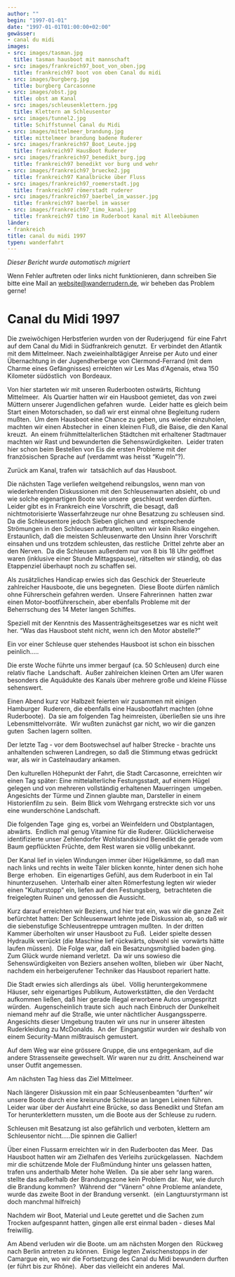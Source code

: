 ```yaml
---
author: ""
begin: "1997-01-01"
date: "1997-01-01T01:00:00+02:00"
gewässer:
- canal du midi
images:
- src: images/tasman.jpg
  title: tasman hausboot mit mannschaft
- src: images/frankreich97_boot_von_oben.jpg
  title: frankreich97 boot von oben Canal du midi
- src: images/burgberg.jpg
  title: burgberg Carcasonne
- src: images/obst.jpg
  title: obst am Kanal
- src: images/schleusenklettern.jpg
  title: Klettern am Schleusentor
- src: images/tunnel2.jpg
  title: Schiffstunnel Canal du Midi
- src: images/mittelmeer_brandung.jpg
  title: mittelmeer brandung badene Ruderer
- src: images/frankreich97_Boot_Leute.jpg
  title: frankreich97 HausBoot Ruderer
- src: images/frankreich97_benedikt_burg.jpg
  title: frankreich97 benedikt vor burg und wehr
- src: images/frankreich97_bruecke2.jpg
  title: frankreich97 Kanalbrücke über Fluss
- src: images/frankreich97_roemerstadt.jpg
  title: frankreich97 römerstadt ruderer
- src: images/frankreich97_baerbel_im_wasser.jpg
  title: frankreich97 baerbel im wasser
- src: images/frankreich97_timo_kanal.jpg
  title: frankreich97 timo im Ruderboot kanal mit Alleebäumen
länder:
- frankreich
title: canal du midi 1997
typen: wanderfahrt
---
```



*Dieser Bericht wurde automatisch migriert*

Wenn Fehler auftreten oder links nicht funktionieren, dann schreiben Sie bitte eine Mail an website@wanderrudern.de, wir beheben das Problem gerne!



# Canal du Midi 1997


Die zweiwöchigen Herbstferien wurden von der Ruderjugend  für eine Fahrt auf dem Canal du Midi in Südfrankreich genutzt.  Er verbindet den Atlantik mit dem Mittelmeer. Nach zweieinhalbtägiger Anreise per Auto und einer Übernachtung in der Jugendherberge von Clermond-Ferrand (mit dem Charme eines Gefängnisses) erreichten wir Les Mas d'Agenais, etwa 150 Kilometer südöstlich  von Bordeaux.

Von hier starteten wir mit unseren Ruderbooten ostwärts, Richtung Mittelmeer.  Als Quartier hatten wir ein Hausboot gemietet, das von zwei Müttern unserer Jugendlichen gefahren  wurde.  Leider hatte es gleich beim Start einen Motorschaden, so daß wir erst einmal ohne Begleitung rudern mußten.  Um dem Hausboot eine Chance zu geben, uns wieder einzuholen, machten wir einen Abstecher in  einen kleinen Fluß, die Baise, die den Kanal kreuzt.  An einem frühmittelalterlichen Städtchen mit erhaltener Stadtmauer machten wir Rast und bewunderten die Sehenswürdigkeiten.  Leider traten hier schon beim Bestellen von Eis die ersten Probleme mit der französischen Sprache auf (verdammt was heisst “Kugeln”?).

Zurück am Kanal, trafen wir  tatsächlich auf das Hausboot.

Die nächsten Tage verliefen weitgehend reibungslos, wenn man von wiederkehrenden Diskussionen mit den Schleusenwarten absieht, ob und wie solche eigenartigen Boote wie unsere  geschleust werden dürften.  Leider gibt es in Frankreich eine Vorschrift, die besagt, daß nichtmotorisierte Wasserfahrzeuge nur ohne Besatzung zu schleusen sind.  Da die Schleusentore jedoch Sieben glichen und  entsprechende Strömungen in den Schleusen auftraten, wollten wir kein Risiko eingehen.  Erstaunlich, daß die meisten Schleusenwarte den Unsinn ihrer Vorschrift einsahen und uns trotzdem schleusten, das restliche  Drittel zehrte aber an den Nerven.  Da die Schleusen außerdem nur von 8 bis 18 Uhr geöffnet waren (inklusive einer Stunde Mittagspause), rätselten wir ständig, ob das Etappenziel überhaupt noch zu schaffen sei.

Als zusätzliches Handicap erwies sich das Geschick der Steuerleute zahlreicher Hausboote, die uns begegneten.  Diese Boote dürfen nämlich ohne Führerschein gefahren werden.  Unsere Fahrerinnen  hatten zwar einen Motor-bootführerschein, aber ebenfalls Probleme mit der Beherrschung des 14 Meter langen Schiffes.

Speziell mit der Kenntnis des Massenträgheitsgesetzes war es nicht weit her. “Was das Hausboot steht nicht, wenn ich den Motor abstelle?”

Ein vor einer Schleuse quer stehendes Hausboot ist schon ein bisschen peinlich.....

Die erste Woche führte uns immer bergauf (ca. 50 Schleusen) durch eine relativ flache  Landschaft.  Außer zahlreichen kleinen Orten am Ufer waren besonders die Aquädukte des Kanals über mehrere große und kleine Flüsse sehenswert.

Einen Abend kurz vor Halbzeit feierten wir zusammen mit einigen Hamburger  Ruderern, die ebenfalls eine Hausbootfahrt machten (ohne Ruderboote).  Da sie am folgenden Tag heimreisten, überließen sie uns ihre Lebensmittelvorräte.  Wir wußten zunächst gar nicht, wo wir die ganzen guten  Sachen lagern sollten.

Der letzte Tag - vor dem Bootswechsel auf halber Strecke - brachte uns anhaltenden schweren Landregen, so daß die Stimmung etwas gedrückt war, als wir in Castelnaudary ankamen.

Den kulturellen Höhepunkt der Fahrt, die Stadt Carcasonne, erreichten wir einen Tag später: Eine mittelalterliche Festungsstadt, auf einem Hügel gelegen und von mehreren vollständig erhaltenen Mauerringen  umgeben.  Angesichts der Türme und Zinnen glaubte man, Darsteller in einem Historienfilm zu sein.  Beim Blick vom Wehrgang erstreckte sich vor uns eine wunderschöne Landschaft.

Die folgenden Tage  ging es, vorbei an Weinfeldern und Obstplantagen, abwärts.  Endlich mal genug Vitamine für die Ruderer. Glücklicherweise identifizierte unser Zehlendorfer Wohlstandskind Benedikt die gerade vom Baum gepflückten Früchte, dem Rest waren sie völlig unbekannt.

Der Kanal lief in vielen Windungen immer über Hügelkämme, so daß man nach links und rechts in weite Täler blicken konnte, hinter denen sich hohe Berge  erhoben.  Ein eigenartiges Gefühl, aus dem Ruderboot in ein Tal hinunterzusehen.  Unterhalb einer alten Römerfestung legten wir wieder einen "Kulturstopp" ein, liefen auf den Festungsberg,  betrachteten die freigelegten Ruinen und genossen die Aussicht.

Kurz darauf erreichten wir Beziers, und hier trat ein, was wir die ganze Zeit befürchtet hatten: Der Schleusenwart lehnte jede Diskussion ab,  so daß wir die siebenstufige Schleusentreppe umtragen mußten.  In der dritten Kammer überholten wir unser Hausboot zu Fuß.  Leider spielte dessen Hydraulik verrückt (die Maschine lief rückwärts, obwohl sie  vorwärts hätte laufen müssen).  Die Folge war, daß ein Besatzungsmitglied baden ging.  Zum Glück wurde niemand verletzt.  Da wir uns sowieso die Sehenswürdigkeiten von Beziers ansehen wollten, blieben wir  über Nacht, nachdem ein herbeigerufener Techniker das Hausboot repariert hatte.

Die Stadt erwies sich allerdings als  übel.  Völlig heruntergekommene Häuser, sehr eigenartiges Publikum, Autowerkstätten, die den Verdacht aufkommen ließen, daß hier gerade illegal erworbene Autos umgespritzt würden.  Augenscheinlich traute sich  auch nach Einbruch der Dunkelheit niemand mehr auf die Straße, wie unter nächtlicher Ausgangssperre.  Angesichts dieser Umgebung trauten wir uns nur in unserer ältesten Ruderkleidung zu McDonalds.  An der  Eingangstür wurden wir deshalb von einem Security-Mann mißtrauisch gemustert.

Auf dem Weg war eine grössere Gruppe, die uns entgegenkam, auf die andere Strassenseite gewechselt. Wir waren nur zu dritt. Anscheinend war unser Outfit angemessen.

Am nächsten Tag hiess das Ziel Mittelmeer.

Nach längerer Diskussion mit ein paar Schleusenbeamten “durften” wir unsere Boote durch eine kreisrunde Schleuse an langen Leinen führen. Leider war über der Ausfahrt eine Brücke, so dass Benedikt und Stefan am Tor herunterklettern mussten, um die Boote aus der Schleuse zu rudern.

Schleusen mit Besatzung ist also gefährlich und verboten, klettern am Schleusentor nicht.....Die spinnen die Gallier!

Über einen Flussarm erreichten wir in den Ruderbooten das Meer.  Das  Hausboot hatten wir am Zielhafen des Verleihs zurückgelassen.  Nachdem mir die schützende Mole der Flußmündung hinter uns gelassen hatten, trafen uns anderthalb Meter hohe Wellen.  Da sie aber sehr lang waren.  stellte das außerhalb der Brandungszone kein Problem dar.  Nur, wie durch die Brandung kommen?  Während der "Vänern" ohne Probleme anlandete, wurde das zweite Boot in der Brandung versenkt.  (ein Langtuurstyrmann ist doch manchmal hilfreich)

Nachdem wir Boot, Material und Leute gerettet und die Sachen zum Trocken aufgespannt hatten, gingen alle erst einmal baden - dieses Mal freiwillig.

Am Abend verluden wir die Boote. um am nächsten Morgen den  Rückweg nach Berlin antreten zu können.  Einige legten Zwischenstopps in der Camargue ein, wo wir die Fortsetzung des Canal du Midi bewundern durften (er führt bis zur Rhône).  Aber das vielleicht ein anderes  Mal.
